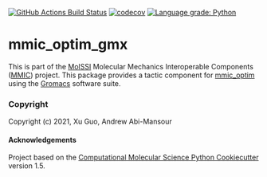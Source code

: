 [//]: # (Badges)
[![GitHub Actions Build Status](https://github.com/MolSSI/mmic_optim_gmx/workflows/CI/badge.svg)](https://github.com/MolSSI/mmic_optim_gmx/actions?query=workflow%3ACI)
[![codecov](https://codecov.io/gh/MolSSI/mmic_optim_gmx/branch/main/graph/badge.svg)](https://codecov.io/gh/MolSSI/mmic_optim_gmx/branch/main)
[![Language grade: Python](https://img.shields.io/lgtm/grade/python/g/MolSSI/mmic_optim_gmx.svg?logo=lgtm&logoWidth=18)](https://lgtm.com/projects/g/MolSSI/mmic_optim_gmx/context:python)

mmic_optim_gmx
================
This is part of the [MolSSI](https://molssi.org) Molecular Mechanics Interoperable Components ([MMIC](https://github.com/MolSSI/mmic)) project. This package provides a tactic component for [mmic_optim](https://github.com/MolSSI/mmic_optim) using the [Gromacs](http://gromacs.org) software suite.


### Copyright

Copyright (c) 2021, Xu Guo, Andrew Abi-Mansour


#### Acknowledgements
 
Project based on the 
[Computational Molecular Science Python Cookiecutter](https://github.com/molssi/cookiecutter-cms) version 1.5.
